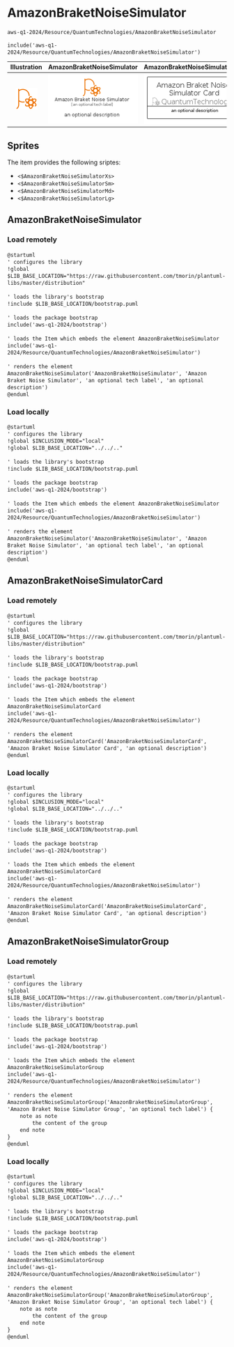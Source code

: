 # AmazonBraketNoiseSimulator


```text
aws-q1-2024/Resource/QuantumTechnologies/AmazonBraketNoiseSimulator
```

```text
include('aws-q1-2024/Resource/QuantumTechnologies/AmazonBraketNoiseSimulator')
```



| Illustration | AmazonBraketNoiseSimulator | AmazonBraketNoiseSimulatorCard | AmazonBraketNoiseSimulatorGroup |
| :---: | :---: | :---: | :---: |
| ![illustration for Illustration](../../../aws-q1-2024/Resource/QuantumTechnologies/AmazonBraketNoiseSimulator.png) | ![illustration for AmazonBraketNoiseSimulator](../../../aws-q1-2024/Resource/QuantumTechnologies/AmazonBraketNoiseSimulator.Local.png) | ![illustration for AmazonBraketNoiseSimulatorCard](../../../aws-q1-2024/Resource/QuantumTechnologies/AmazonBraketNoiseSimulatorCard.Local.png) | ![illustration for AmazonBraketNoiseSimulatorGroup](../../../aws-q1-2024/Resource/QuantumTechnologies/AmazonBraketNoiseSimulatorGroup.Local.png) |



## Sprites
The item provides the following sriptes:

- `<$AmazonBraketNoiseSimulatorXs>`
- `<$AmazonBraketNoiseSimulatorSm>`
- `<$AmazonBraketNoiseSimulatorMd>`
- `<$AmazonBraketNoiseSimulatorLg>`





## AmazonBraketNoiseSimulator

### Load remotely
```plantuml
@startuml
' configures the library
!global $LIB_BASE_LOCATION="https://raw.githubusercontent.com/tmorin/plantuml-libs/master/distribution"

' loads the library's bootstrap
!include $LIB_BASE_LOCATION/bootstrap.puml

' loads the package bootstrap
include('aws-q1-2024/bootstrap')

' loads the Item which embeds the element AmazonBraketNoiseSimulator
include('aws-q1-2024/Resource/QuantumTechnologies/AmazonBraketNoiseSimulator')

' renders the element
AmazonBraketNoiseSimulator('AmazonBraketNoiseSimulator', 'Amazon Braket Noise Simulator', 'an optional tech label', 'an optional description')
@enduml
```

### Load locally
```plantuml
@startuml
' configures the library
!global $INCLUSION_MODE="local"
!global $LIB_BASE_LOCATION="../../.."

' loads the library's bootstrap
!include $LIB_BASE_LOCATION/bootstrap.puml

' loads the package bootstrap
include('aws-q1-2024/bootstrap')

' loads the Item which embeds the element AmazonBraketNoiseSimulator
include('aws-q1-2024/Resource/QuantumTechnologies/AmazonBraketNoiseSimulator')

' renders the element
AmazonBraketNoiseSimulator('AmazonBraketNoiseSimulator', 'Amazon Braket Noise Simulator', 'an optional tech label', 'an optional description')
@enduml
```

## AmazonBraketNoiseSimulatorCard

### Load remotely
```plantuml
@startuml
' configures the library
!global $LIB_BASE_LOCATION="https://raw.githubusercontent.com/tmorin/plantuml-libs/master/distribution"

' loads the library's bootstrap
!include $LIB_BASE_LOCATION/bootstrap.puml

' loads the package bootstrap
include('aws-q1-2024/bootstrap')

' loads the Item which embeds the element AmazonBraketNoiseSimulatorCard
include('aws-q1-2024/Resource/QuantumTechnologies/AmazonBraketNoiseSimulator')

' renders the element
AmazonBraketNoiseSimulatorCard('AmazonBraketNoiseSimulatorCard', 'Amazon Braket Noise Simulator Card', 'an optional description')
@enduml
```

### Load locally
```plantuml
@startuml
' configures the library
!global $INCLUSION_MODE="local"
!global $LIB_BASE_LOCATION="../../.."

' loads the library's bootstrap
!include $LIB_BASE_LOCATION/bootstrap.puml

' loads the package bootstrap
include('aws-q1-2024/bootstrap')

' loads the Item which embeds the element AmazonBraketNoiseSimulatorCard
include('aws-q1-2024/Resource/QuantumTechnologies/AmazonBraketNoiseSimulator')

' renders the element
AmazonBraketNoiseSimulatorCard('AmazonBraketNoiseSimulatorCard', 'Amazon Braket Noise Simulator Card', 'an optional description')
@enduml
```

## AmazonBraketNoiseSimulatorGroup

### Load remotely
```plantuml
@startuml
' configures the library
!global $LIB_BASE_LOCATION="https://raw.githubusercontent.com/tmorin/plantuml-libs/master/distribution"

' loads the library's bootstrap
!include $LIB_BASE_LOCATION/bootstrap.puml

' loads the package bootstrap
include('aws-q1-2024/bootstrap')

' loads the Item which embeds the element AmazonBraketNoiseSimulatorGroup
include('aws-q1-2024/Resource/QuantumTechnologies/AmazonBraketNoiseSimulator')

' renders the element
AmazonBraketNoiseSimulatorGroup('AmazonBraketNoiseSimulatorGroup', 'Amazon Braket Noise Simulator Group', 'an optional tech label') {
    note as note
        the content of the group
    end note
}
@enduml
```

### Load locally
```plantuml
@startuml
' configures the library
!global $INCLUSION_MODE="local"
!global $LIB_BASE_LOCATION="../../.."

' loads the library's bootstrap
!include $LIB_BASE_LOCATION/bootstrap.puml

' loads the package bootstrap
include('aws-q1-2024/bootstrap')

' loads the Item which embeds the element AmazonBraketNoiseSimulatorGroup
include('aws-q1-2024/Resource/QuantumTechnologies/AmazonBraketNoiseSimulator')

' renders the element
AmazonBraketNoiseSimulatorGroup('AmazonBraketNoiseSimulatorGroup', 'Amazon Braket Noise Simulator Group', 'an optional tech label') {
    note as note
        the content of the group
    end note
}
@enduml
```

